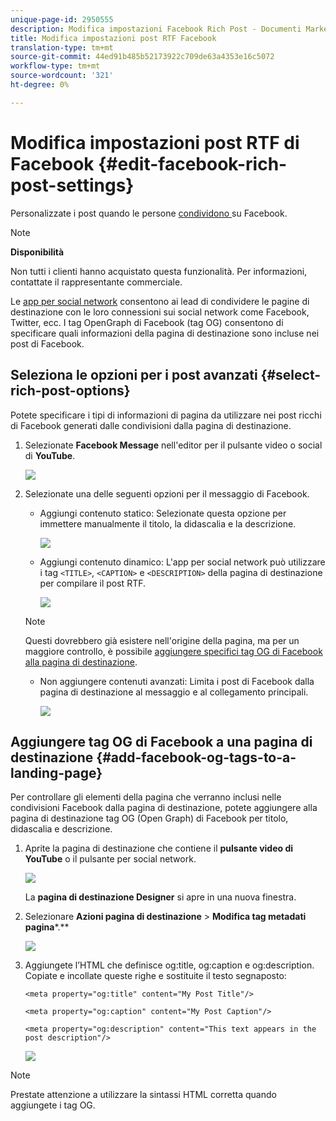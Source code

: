 ```yaml
---
unique-page-id: 2950555
description: Modifica impostazioni Facebook Rich Post - Documenti Marketo - Documentazione del prodotto
title: Modifica impostazioni post RTF Facebook
translation-type: tm+mt
source-git-commit: 44ed91b485b52173922c709de63a4353e16c5072
workflow-type: tm+mt
source-wordcount: '321'
ht-degree: 0%

---
```



# Modifica impostazioni post RTF di Facebook {#edit-facebook-rich-post-settings}

Personalizzate i post quando le persone [condividono ](http://docs.marketo.com/display/docs/social) su Facebook.

>[!NOTE]
>
>**Disponibilità**
>
>Non tutti i clienti hanno acquistato questa funzionalità. Per informazioni, contattate il rappresentante commerciale.

Le [app per social network](http://docs.marketo.com/display/docs/social) consentono ai lead di condividere le pagine di destinazione con le loro connessioni sui social network come Facebook, Twitter, ecc. I tag OpenGraph di Facebook (tag OG) consentono di specificare quali informazioni della pagina di destinazione sono incluse nei post di Facebook.

## Seleziona le opzioni per i post avanzati {#select-rich-post-options}

Potete specificare i tipi di informazioni di pagina da utilizzare nei post ricchi di Facebook generati dalle condivisioni dalla pagina di destinazione.

1. Selezionate **Facebook Message** nell&#39;editor per il pulsante video o social di **YouTube**.

   ![](assets/image2014-9-22-16-3a47-3a21.png)

1. Selezionate una delle seguenti opzioni per il messaggio di Facebook.

   * Aggiungi contenuto statico: Selezionate questa opzione per immettere manualmente il titolo, la didascalia e la descrizione.

      ![](assets/image2014-9-22-16-3a48-3a0.png)

   * Aggiungi contenuto dinamico: L&#39;app per social network può utilizzare i tag `<TITLE>`, `<CAPTION>` e `<DESCRIPTION>` della pagina di destinazione per compilare il post RTF.

      ![](assets/image2014-9-22-16-3a48-3a9.png)
   >[!NOTE]
   >
   >Questi dovrebbero già esistere nell&#39;origine della pagina, ma per un maggiore controllo, è possibile [aggiungere specifici tag OG di Facebook alla pagina di destinazione](edit-facebook-rich-post-settings.md).

   * Non aggiungere contenuti avanzati: Limita i post di Facebook dalla pagina di destinazione al messaggio e al collegamento principali.

      ![](assets/image2014-9-22-16-3a48-3a18.png)



## Aggiungere tag OG di Facebook a una pagina di destinazione {#add-facebook-og-tags-to-a-landing-page}

Per controllare gli elementi della pagina che verranno inclusi nelle condivisioni Facebook dalla pagina di destinazione, potete aggiungere alla pagina di destinazione tag OG (Open Graph) di Facebook per titolo, didascalia e descrizione.

1. Aprite la pagina di destinazione che contiene il **pulsante video di YouTube** o il pulsante per social network.

   ![](assets/image2014-9-22-16-3a51-3a28.png)

   La **pagina di destinazione Designer** si apre in una nuova finestra.

1. Selezionare **Azioni pagina di destinazione** > **Modifica tag metadati pagina***.**

   ![](assets/image2014-9-22-16-3a51-3a36.png)

1. Aggiungete l’HTML che definisce og:title, og:caption e og:description. Copiate e incollate queste righe e sostituite il testo segnaposto:

   `<meta property="og:title" content="My Post Title"/>`

   `<meta property="og:caption" content="My Post Caption"/>`

   `<meta property="og:description" content="This text appears in the post description"/>`

   ![](assets/image2014-9-22-16-3a52-3a8.png)

>[!NOTE]
>
>Prestate attenzione a utilizzare la sintassi HTML corretta quando aggiungete i tag OG.
